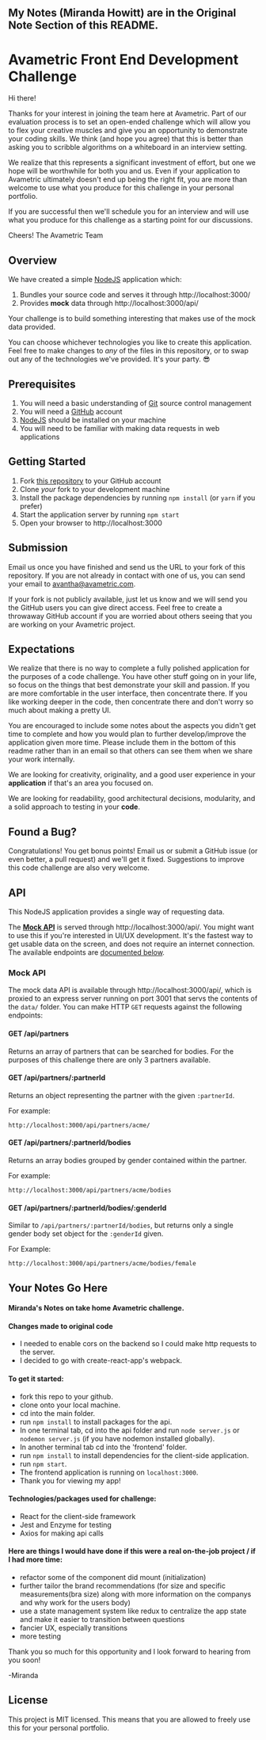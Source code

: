 ## My Notes (Miranda Howitt) are in the Original Note Section of this README.

# Avametric Front End Development Challenge

Hi there!

Thanks for your interest in joining the team here at Avametric. Part of our
evaluation process is to set an open-ended challenge which will allow you to
flex your creative muscles and give you an opportunity to demonstrate your
coding skills. We think (and hope you agree) that this is better than asking
you to scribble algorithms on a whiteboard in an interview setting.

We realize that this represents a significant investment of effort, but one we
hope will be worthwhile for both you and us. Even if your application to Avametric ultimately doesn't end up being the right fit, you are more than welcome to use what you
produce for this challenge in your personal portfolio.

If you are successful then we'll schedule you for an interview and will use what you produce for this challenge as a starting point for our discussions.

Cheers!
The Avametric Team

## Overview

We have created a simple [NodeJS](https://nodejs.org) application which:

1.  Bundles your source code and serves it through http://localhost:3000/
2.  Provides **mock** data through http://localhost:3000/api/

Your challenge is to build something interesting that makes use of the mock data provided.

You can choose whichever technologies you like to create this application. Feel
free to make changes to _any_ of the files in this repository, or to swap out
any of the technologies we've provided. It's your party. 😎

## Prerequisites

1.  You will need a basic understanding of [Git](https://git-scm.com/) source
    control management
2.  You will need a [GitHub](https://github.com/) account
3.  [NodeJS](http://nodejs.org/download/) should be installed on your machine
4.  You will need to be familiar with making data requests in web applications

## Getting Started

1.  Fork [this repository](https://github.com/avametric/front-end-code-challenge)
    to your GitHub account
2.  Clone _your_ fork to your development machine
3.  Install the package dependencies by running `npm install` (or `yarn` if you prefer)
4.  Start the application server by running `npm start`
5.  Open your browser to http://localhost:3000

## Submission

Email us once you have finished and send us the URL to your fork of this repository.
If you are not already in contact with one of us, you can send your email to
[avantha@avametric.com](mailto:avantha@avametric.com).

If your fork is not publicly available, just let us know and we will send you the
GitHub users you can give direct access. Feel free to create a throwaway GitHub
account if you are worried about others seeing that you are working on your Avametric project.

## Expectations

We realize that there is no way to complete a fully polished application for the
purposes of a code challenge. You have other stuff going on in your life, so focus
on the things that best demonstrate your skill and passion. If you are more
comfortable in the user interface, then concentrate there. If you like working
deeper in the code, then concentrate there and don't worry so much about making
a pretty UI.

You are encouraged to include some notes about the aspects you didn't get time
to complete and how you would plan to further develop/improve the application
given more time. Please include them in the bottom of this readme rather than in an email so that others can see them when we share your work internally.

We are looking for creativity, originality, and a good user experience in your
**application** if that's an area you focused on.

We are looking for readability, good architectural decisions, modularity, and a
solid approach to testing in your **code**.

## Found a Bug?

Congratulations! You get bonus points! Email us or submit a GitHub issue
(or even better, a pull request) and we'll get it fixed. Suggestions to improve
this code challenge are also very welcome.

## API

This NodeJS application provides a single way of requesting data.

The **[Mock API](#mock-api)** is served through http://localhost:3000/api/.
You might want to use this if you're interested in UI/UX development. It's the
fastest way to get usable data on the screen, and does not require an internet
connection. The available endpoints are [documented below](#mock-api).

### Mock API

The mock data API is available through http://localhost:3000/api/, which is
proxied to an express server running on port 3001 that servs the contents of
the `data/` folder. You can make HTTP `GET` requests against the following endpoints:

#### GET /api/partners

Returns an array of partners that can be searched for bodies. For the purposes
of this challenge there are only 3 partners available.

#### GET /api/partners/:partnerId

Returns an object representing the partner with the given `:partnerId`.

For example:

```
http://localhost:3000/api/partners/acme/
```

#### GET /api/partners/:partnerId/bodies

Returns an array bodies grouped by gender contained within the partner.

For example:

```
http://localhost:3000/api/partners/acme/bodies
```

#### GET /api/partners/:partnerId/bodies/:genderId

Similar to `/api/partners/:partnerId/bodies`, but returns only a single gender body set
object for the `:genderId` given.

For Example:

```
http://localhost:3000/api/partners/acme/bodies/female
```

## Your Notes Go Here

#### Miranda's Notes on take home Avametric challenge.

#### Changes made to original code

- I needed to enable cors on the backend so I could make http requests to the server.
- I decided to go with create-react-app's webpack.

#### To get it started:

- fork this repo to your github.
- clone onto your local machine.
- cd into the main folder.
- run `npm install` to install packages for the api.
- In one terminal tab, cd into the api folder and run `node server.js` or `nodemon server.js` (if you have nodemon installed globally).
- In another terminal tab cd into the 'frontend' folder.
- run `npm install` to install dependencies for the client-side application.
- run `npm start`.
- The frontend application is running on `localhost:3000`.
- Thank you for viewing my app!

#### Technologies/packages used for challenge:

- React for the client-side framework
- Jest and Enzyme for testing
- Axios for making api calls

#### Here are things I would have done if this were a real on-the-job project / if I had more time:

- refactor some of the component did mount (initialization)
- further tailor the brand recommendations (for size and specific measurements(bra size) along with more information on the companys and why work for the users body)
- use a state management system like redux to centralize the app state and make it easier to transition between questions
- fancier UX, especially transitions
- more testing

Thank you so much for this opportunity and I look forward to hearing from you soon!

-Miranda

## License

This project is MIT licensed. This means that you are allowed to freely use this for your personal portfolio.
